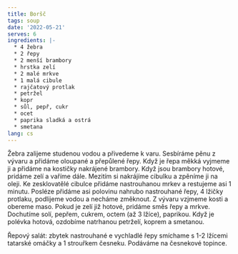 ```yaml
---
title: Boršč
tags: soup
date: '2022-05-21'
serves: 6
ingredients: |-
  * 4 žebra
  * 2 řepy
  * 2 menší brambory
  * hrstka zelí
  * 2 malé mrkve
  * 1 malá cibule
  * rajčatový protlak
  * petržel
  * kopr
  * sůl, pepř, cukr
  * ocet
  * paprika sladká a ostrá
  * smetana
lang: cs
---
```


Žebra zalijeme studenou vodou a přivedeme k varu. Sesbíráme pěnu z vývaru a přidáme oloupané a přepůlené řepy. Když je řepa měkká vyjmeme ji a přidáme na kostičky nakrájené brambory. Když jsou brambory hotové, pridáme zelí a vaříme dále. Mezitím si nakrájíme cibulku a zpěníme ji na oleji. Ke zesklovatělé cibulce přidáme nastrouhanou mrkev a restujeme asi 1 minutu. Posléze přidáme asi polovinu nahrubo nastrouhané řepy, 4 lžičky protlaku, podlijeme vodou a necháme změknout. Z vývaru vzjmeme kosti a obereme maso. Pokud je zelí již hotové, pridáme směs řepy a mrkve. Dochutíme solí, pepřem, cukrem, octem (až 3 lžíce), paprikou. Když je polévka hotová, ozdobíme natrhanou petrželí, koprem a smetanou.

Řepový salát: zbytek nastrouhané e vychladlé řepy smíchame s 1-2 lžícemi tatarské omáčky a 1 strouřkem česneku. Podáváme na česnekové topince.
